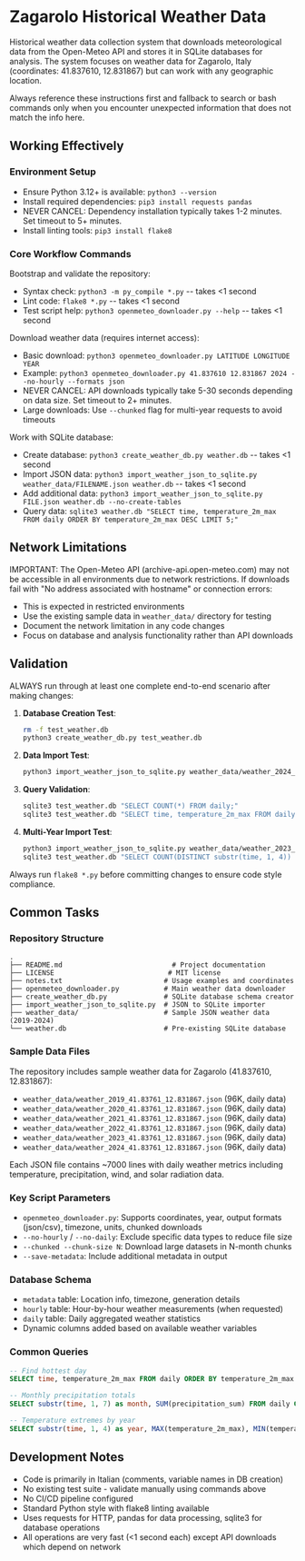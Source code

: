 # Zagarolo Historical Weather Data

Historical weather data collection system that downloads meteorological data from the Open-Meteo API and stores it in SQLite databases for analysis. The system focuses on weather data for Zagarolo, Italy (coordinates: 41.837610, 12.831867) but can work with any geographic location.

Always reference these instructions first and fallback to search or bash commands only when you encounter unexpected information that does not match the info here.

## Working Effectively

### Environment Setup
- Ensure Python 3.12+ is available: `python3 --version`
- Install required dependencies: `pip3 install requests pandas`
- NEVER CANCEL: Dependency installation typically takes 1-2 minutes. Set timeout to 5+ minutes.
- Install linting tools: `pip3 install flake8`

### Core Workflow Commands
Bootstrap and validate the repository:
- Syntax check: `python3 -m py_compile *.py` -- takes <1 second
- Lint code: `flake8 *.py` -- takes <1 second
- Test script help: `python3 openmeteo_downloader.py --help` -- takes <1 second

Download weather data (requires internet access):
- Basic download: `python3 openmeteo_downloader.py LATITUDE LONGITUDE YEAR`
- Example: `python3 openmeteo_downloader.py 41.837610 12.831867 2024 --no-hourly --formats json`
- NEVER CANCEL: API downloads typically take 5-30 seconds depending on data size. Set timeout to 2+ minutes.
- Large downloads: Use `--chunked` flag for multi-year requests to avoid timeouts

Work with SQLite database:
- Create database: `python3 create_weather_db.py weather.db` -- takes <1 second
- Import JSON data: `python3 import_weather_json_to_sqlite.py weather_data/FILENAME.json weather.db` -- takes <1 second
- Add additional data: `python3 import_weather_json_to_sqlite.py FILE.json weather.db --no-create-tables`
- Query data: `sqlite3 weather.db "SELECT time, temperature_2m_max FROM daily ORDER BY temperature_2m_max DESC LIMIT 5;"`

## Network Limitations

IMPORTANT: The Open-Meteo API (archive-api.open-meteo.com) may not be accessible in all environments due to network restrictions. If downloads fail with "No address associated with hostname" or connection errors:
- This is expected in restricted environments
- Use the existing sample data in `weather_data/` directory for testing
- Document the network limitation in any code changes
- Focus on database and analysis functionality rather than API downloads

## Validation

ALWAYS run through at least one complete end-to-end scenario after making changes:

1. **Database Creation Test**:
   ```bash
   rm -f test_weather.db
   python3 create_weather_db.py test_weather.db
   ```

2. **Data Import Test**:
   ```bash
   python3 import_weather_json_to_sqlite.py weather_data/weather_2024_41.83761_12.831867.json test_weather.db
   ```

3. **Query Validation**:
   ```bash
   sqlite3 test_weather.db "SELECT COUNT(*) FROM daily;"
   sqlite3 test_weather.db "SELECT time, temperature_2m_max FROM daily ORDER BY temperature_2m_max DESC LIMIT 1;"
   ```

4. **Multi-Year Import Test**:
   ```bash
   python3 import_weather_json_to_sqlite.py weather_data/weather_2023_41.83761_12.831867.json test_weather.db --no-create-tables
   sqlite3 test_weather.db "SELECT COUNT(DISTINCT substr(time, 1, 4)) FROM daily;"
   ```

Always run `flake8 *.py` before committing changes to ensure code style compliance.

## Common Tasks

### Repository Structure
```
.
├── README.md                           # Project documentation
├── LICENSE                            # MIT license
├── notes.txt                         # Usage examples and coordinates
├── openmeteo_downloader.py           # Main weather data downloader
├── create_weather_db.py              # SQLite database schema creator
├── import_weather_json_to_sqlite.py  # JSON to SQLite importer
├── weather_data/                     # Sample JSON weather data (2019-2024)
└── weather.db                        # Pre-existing SQLite database
```

### Sample Data Files
The repository includes sample weather data for Zagarolo (41.837610, 12.831867):
- `weather_data/weather_2019_41.83761_12.831867.json` (96K, daily data)
- `weather_data/weather_2020_41.83761_12.831867.json` (96K, daily data)
- `weather_data/weather_2021_41.83761_12.831867.json` (96K, daily data)
- `weather_data/weather_2022_41.83761_12.831867.json` (96K, daily data)
- `weather_data/weather_2023_41.83761_12.831867.json` (96K, daily data)
- `weather_data/weather_2024_41.83761_12.831867.json` (96K, daily data)

Each JSON file contains ~7000 lines with daily weather metrics including temperature, precipitation, wind, and solar radiation data.

### Key Script Parameters
- `openmeteo_downloader.py`: Supports coordinates, year, output formats (json/csv), timezone, units, chunked downloads
- `--no-hourly` / `--no-daily`: Exclude specific data types to reduce file size
- `--chunked --chunk-size N`: Download large datasets in N-month chunks
- `--save-metadata`: Include additional metadata in output

### Database Schema
- `metadata` table: Location info, timezone, generation details
- `hourly` table: Hour-by-hour weather measurements (when requested)
- `daily` table: Daily aggregated weather statistics
- Dynamic columns added based on available weather variables

### Common Queries
```sql
-- Find hottest day
SELECT time, temperature_2m_max FROM daily ORDER BY temperature_2m_max DESC LIMIT 1;

-- Monthly precipitation totals
SELECT substr(time, 1, 7) as month, SUM(precipitation_sum) FROM daily GROUP BY month;

-- Temperature extremes by year
SELECT substr(time, 1, 4) as year, MAX(temperature_2m_max), MIN(temperature_2m_min) FROM daily GROUP BY year;
```

## Development Notes

- Code is primarily in Italian (comments, variable names in DB creation)
- No existing test suite - validate manually using commands above
- No CI/CD pipeline configured
- Standard Python style with flake8 linting available
- Uses requests for HTTP, pandas for data processing, sqlite3 for database operations
- All operations are very fast (<1 second each) except API downloads which depend on network